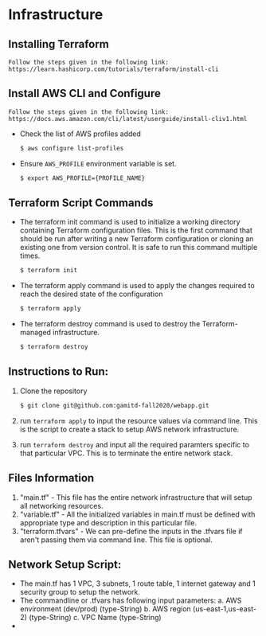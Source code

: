 # Infrastructure

## Installing Terraform

    Follow the steps given in the following link:
    https://learn.hashicorp.com/tutorials/terraform/install-cli

## Install AWS CLI and Configure

    Follow the steps given in the following link:
    https://docs.aws.amazon.com/cli/latest/userguide/install-cliv1.html

* Check the list of AWS profiles added

    ```sh
    $ aws configure list-profiles
    ```
* Ensure `AWS_PROFILE` environment variable is set.

    ```sh
    $ export AWS_PROFILE={PROFILE_NAME}
    ```

## Terraform Script Commands

* The terraform init command is used to initialize a working directory containing Terraform configuration files. This is the first command that should be run after writing a new Terraform configuration or cloning an existing one from version control. It is safe to run this command multiple times.

    ```sh
    $ terraform init
    ```
* The terraform apply command is used to apply the changes required to reach the desired state of the configuration

    ```sh
    $ terraform apply
    ```

* The terraform destroy command is used to destroy the Terraform-managed infrastructure.

    ```sh
    $ terraform destroy
    ```

## Instructions to Run:

1. Clone the repository
    ```sh
    $ git clone git@github.com:gamitd-fall2020/webapp.git
    ```
2.  run `terraform apply` to input the resource values via command line. This is the script to create a stack to setup AWS network infrastructure.

3. run `terraform destroy` and input all the required paramters specific to that particular VPC. This is to terminate the entire network stack.

## Files Information

1.  "main.tf"     - This file has the entire network infrastructure that will setup all networking resources.
2.  "variable.tf" - All the initialized variables in main.tf must be defined with appropriate type and description in this particular file.
3. "terraform.tfvars" - We can pre-define the inputs in the .tfvars file if aren't passing them via command line. This file is optional.

## Network Setup Script:

* The main.tf has 1 VPC, 3 subnets, 1 route table, 1 internet gateway and 1 security group to setup the network.
* The commandline or .tfvars has following input parameters:
        a. AWS environment (dev/prod) (type-String)
        b. AWS region (us-east-1,us-east-2) (type-String)
        c. VPC Name (type-String)
*







